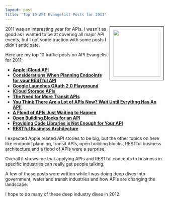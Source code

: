 ```yaml
---
layout: post
title: 'Top 10 API Evangelist Posts for 2011'
---
```

<p><img style="border: 1px solid #000; padding: 10px;" src="http://kinlane-productions.s3.amazonaws.com/business-of-apis/Business-of-APIs-Front-Cover-Cropped.png" alt="" width="150" align="right" /></p>
<p>2011 was an interesting year for APIs.  I wasn't as good as I wanted to be at covering all major API events, but I got some traction with some posts I didn't anticipate.</p>
<p>Here are my top 10 traffic posts on API Evangelist for 2011:</p>
<ul class="mainlist">
<li><a href="http://blog.apievangelist.com/2011/06/06/apple-icloud-api/"><strong>Apple iCloud API</strong></a></li>
<li><strong><strong><a title="Considerations When Planning Endpoints for your RESTful API" href="http://blog.apievangelist.com/2011/10/18/considerations-when-planning-endpoints-for-your-restful-api/">Considerations When Planning Endpoints for your RESTful API</a></strong></strong></li>
<li><strong><strong><strong><a title="Google Launches OAuth Playground" href="http://blog.apievangelist.com/2011/11/08/google-launches-oauth-2.0-playground/">Google Launches OAuth 2.0 Playground</a></strong></strong></strong></li>
<li><strong><strong><strong><strong><a title="iCloud Storage APIs" href="http://blog.apievangelist.com/2011/06/08/icloud-storage-apis/">iCloud Storage APIs</a></strong></strong></strong></strong></li>
<li><strong><strong><strong><strong><strong><a title="The Need for More Transit APIs" href="http://blog.apievangelist.com/2011/09/11/the-need-for-city-transit-apis/">The Need for More Transit APIs</a></strong></strong></strong></strong></strong></li>
<li><strong><strong><strong><strong><strong><strong><a title="You Think There Are a Lot of APIs Now" href="http://blog.apievangelist.com/2011/05/28/you-think-there-are-a-lot-of-apis-now-wait-until-evrythng-has-an-api/">You Think There Are a Lot of APIs Now? Wait Until Evrythng Has An API!</a></strong></strong></strong></strong></strong></strong></li>
<li><strong><strong><strong><strong><strong><strong><strong><a title="A Flood of APIs Just Waiting to Happen" href="http://blog.apievangelist.com/2011/09/09/a-flood-of-apis-just-waiting-to-happen/">A Flood of APIs Just Waiting to Happen</a></strong></strong></strong></strong></strong></strong></strong></li>
<li><strong><strong><strong><strong><strong><strong><a title="Open Building Blocks for an API" href="http://blog.apievangelist.com/2011/04/04/open-building-blocks-for-an-api/">Open Building Blocks for an API</a><br /></strong></strong></strong></strong></strong></strong></li>
<li><strong><strong><strong><strong><strong><strong><strong><strong><a title="Providing Code Libraries is not Enough" href="http://blog.apievangelist.com/2011/09/17/providing-code-libraries-is-not-enough-for-your-api/">Providing Code Libraries is Not Enough for Your API</a></strong></strong></strong></strong></strong></strong></strong></strong></li>
<li><strong><strong><strong><strong><strong><strong><strong><strong><strong><a title="RESTful Business Architecture" href="http://blog.apievangelist.com/2011/04/09/restful-business-architecture/">RESTful Business Architecture</a></strong></strong></strong></strong></strong></strong></strong></strong></strong></li>
</ul>
<p>I expected Apple related API stories to be big, but the other topics on here like endpoint planning, transit APIs, open building blocks, RESTful business architecture and a flood of APIs were a surprise.</p>
<p>Overall it shows me that applying APIs and RESTful concepts to business in specific industries can really get people talking.</p>
<p>A few of these posts were written while I was doing deep dives into government, water and transit industries and how APIs are changing the landscape.</p>
<p>I hope to do many of these deep industry dives in 2012.</p>
